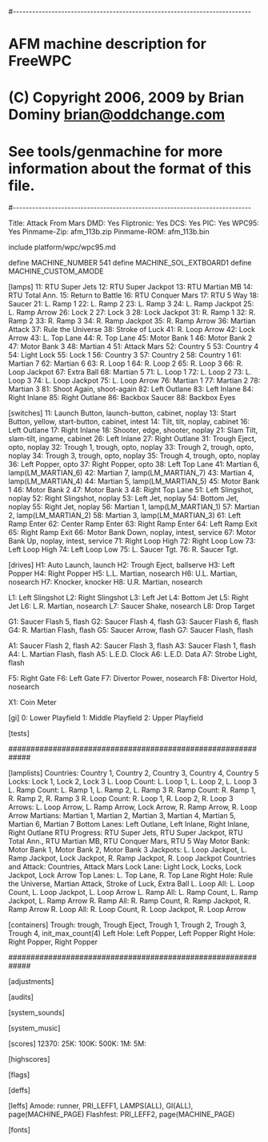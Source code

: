 #--------------------------------------------------------------------------
# AFM machine description for FreeWPC
# (C) Copyright 2006, 2009 by Brian Dominy <brian@oddchange.com>
#
# See tools/genmachine for more information about the format of this file.
#--------------------------------------------------------------------------

Title: Attack From Mars
DMD: Yes
Fliptronic: Yes
DCS: Yes
PIC: Yes
WPC95: Yes
Pinmame-Zip: afm_113b.zip
Pinmame-ROM: afm_113b.bin

include platform/wpc/wpc95.md

define MACHINE_NUMBER 541
define MACHINE_SOL_EXTBOARD1
define MACHINE_CUSTOM_AMODE

[lamps]
11: RTU Super Jets
12: RTU Super Jackpot
13: RTU Martian MB
14: RTU Total Ann.
15: Return to Battle
16: RTU Conquer Mars
17: RTU 5 Way
18: Saucer
21: L. Ramp 1
22: L. Ramp 2
23: L. Ramp 3
24: L. Ramp Jackpot
25: L. Ramp Arrow
26: Lock 2
27: Lock 3
28: Lock Jackpot
31: R. Ramp 1
32: R. Ramp 2
33: R. Ramp 3
34: R. Ramp Jackpot
35: R. Ramp Arrow
36: Martian Attack
37: Rule the Universe
38: Stroke of Luck
41: R. Loop Arrow
42: Lock Arrow
43: L. Top Lane
44: R. Top Lane
45: Motor Bank 1
46: Motor Bank 2
47: Motor Bank 3
48: Martian 4
51: Attack Mars
52: Country 5
53: Country 4
54: Light Lock
55: Lock 1
56: Country 3
57: Country 2
58: Country 1
61: Martian 7
62: Martian 6
63: R. Loop 1
64: R. Loop 2
65: R. Loop 3
66: R. Loop Jackpot
67: Extra Ball
68: Martian 5
71: L. Loop 1
72: L. Loop 2
73: L. Loop 3
74: L. Loop Jackpot
75: L. Loop Arrow
76: Martian 1
77: Martian 2
78: Martian 3
81: Shoot Again, shoot-again
82: Left Outlane
83: Left Inlane
84: Right Inlane
85: Right Outlane
86: Backbox Saucer
88: Backbox Eyes

[switches]
11: Launch Button, launch-button, cabinet, noplay
13: Start Button, yellow, start-button, cabinet, intest
14: Tilt, tilt, noplay, cabinet
16: Left Outlane
17: Right Inlane
18: Shooter, edge, shooter, noplay
21: Slam Tilt, slam-tilt, ingame, cabinet
26: Left Inlane
27: Right Outlane
31: Trough Eject, opto, noplay
32: Trough 1, trough, opto, noplay
33: Trough 2, trough, opto, noplay
34: Trough 3, trough, opto, noplay
35: Trough 4, trough, opto, noplay
36: Left Popper, opto
37: Right Popper, opto
38: Left Top Lane
41: Martian 6, lamp(LM_MARTIAN_6)
42: Martian 7, lamp(LM_MARTIAN_7)
43: Martian 4, lamp(LM_MARTIAN_4)
44: Martian 5, lamp(LM_MARTIAN_5)
45: Motor Bank 1
46: Motor Bank 2
47: Motor Bank 3
48: Right Top Lane
51: Left Slingshot, noplay
52: Right Slingshot, noplay
53: Left Jet, noplay
54: Bottom Jet, noplay
55: Right Jet, noplay
56: Martian 1, lamp(LM_MARTIAN_1)
57: Martian 2, lamp(LM_MARTIAN_2)
58: Martian 3, lamp(LM_MARTIAN_3)
61: Left Ramp Enter
62: Center Ramp Enter
63: Right Ramp Enter
64: Left Ramp Exit
65: Right Ramp Exit
66: Motor Bank Down, noplay, intest, service
67: Motor Bank Up, noplay, intest, service
71: Right Loop High
72: Right Loop Low
73: Left Loop High
74: Left Loop Low
75: L. Saucer Tgt.
76: R. Saucer Tgt.

[drives]
H1: Auto Launch, launch
H2: Trough Eject, ballserve
H3: Left Popper
H4: Right Popper
H5: L.L. Martian, nosearch
H6: U.L. Martian, nosearch
H7: Knocker, knocker
H8: U.R. Martian, nosearch

L1: Left Slingshot
L2: Right Slingshot
L3: Left Jet
L4: Bottom Jet
L5: Right Jet
L6: L.R. Martian, nosearch
L7: Saucer Shake, nosearch
L8: Drop Target

G1: Saucer Flash 5, flash
G2: Saucer Flash 4, flash
G3: Saucer Flash 6, flash
G4: R. Martian Flash, flash
G5: Saucer Arrow, flash
G7: Saucer Flash, flash

A1: Saucer Flash 2, flash
A2: Saucer Flash 3, flash
A3: Saucer Flash 1, flash
A4: L. Martian Flash, flash
A5: L.E.D. Clock
A6: L.E.D. Data
A7: Strobe Light, flash

F5: Right Gate
F6: Left Gate
F7: Divertor Power, nosearch
F8: Divertor Hold, nosearch

X1: Coin Meter

[gi]
0: Lower Playfield
1: Middle Playfield
2: Upper Playfield

[tests]

#############################################################

[lamplists]
Countries: Country 1, Country 2, Country 3, Country 4, Country 5
Locks: Lock 1, Lock 2, Lock 3
L. Loop Count: L. Loop 1, L. Loop 2, L. Loop 3
L. Ramp Count: L. Ramp 1, L. Ramp 2, L. Ramp 3
R. Ramp Count: R. Ramp 1, R. Ramp 2, R. Ramp 3
R. Loop Count: R. Loop 1, R. Loop 2, R. Loop 3
Arrows: L. Loop Arrow, L. Ramp Arrow, Lock Arrow, R. Ramp Arrow, R. Loop Arrow
Martians: Martian 1, Martian 2, Martian 3, Martian 4, Martian 5, Martian 6, Martian 7
Bottom Lanes: Left Outlane, Left Inlane, Right Inlane, Right Outlane
RTU Progress: RTU Super Jets, RTU Super Jackpot, RTU Total Ann., RTU Martian MB, RTU Conquer Mars, RTU 5 Way
Motor Bank: Motor Bank 1, Motor Bank 2, Motor Bank 3
Jackpots: L. Loop Jackpot, L. Ramp Jackpot, Lock Jackpot, R. Ramp Jackpot, R. Loop Jackpot
Countries and Attack: Countries, Attack Mars
Lock Lane: Light Lock, Locks, Lock Jackpot, Lock Arrow
Top Lanes: L. Top Lane, R. Top Lane
Right Hole: Rule the Universe, Martian Attack, Stroke of Luck, Extra Ball
L. Loop All: L. Loop Count, L. Loop Jackpot, L. Loop Arrow
L. Ramp All: L. Ramp Count, L. Ramp Jackpot, L. Ramp Arrow
R. Ramp All: R. Ramp Count, R. Ramp Jackpot, R. Ramp Arrow
R. Loop All: R. Loop Count, R. Loop Jackpot, R. Loop Arrow

[containers]
Trough: trough, Trough Eject, Trough 1, Trough 2, Trough 3, Trough 4, init_max_count(4)
Left Hole: Left Popper, Left Popper
Right Hole: Right Popper, Right Popper

#############################################################

[adjustments]

[audits]

[system_sounds]

[system_music]

[scores]
12370:
25K:
100K:
500K:
1M:
5M:

[highscores]

[flags]

[deffs]

[leffs]
Amode: runner, PRI_LEFF1, LAMPS(ALL), GI(ALL), page(MACHINE_PAGE)
Flashfest: PRI_LEFF2, page(MACHINE_PAGE)

[fonts]

